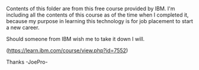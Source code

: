 Contents of this folder are from this free course provided by IBM. I'm including all the contents of this course as of the time when I completed it, because my purpose in learning this technology is for job placement to start a new career.

Should someone from IBM wish me to take it down I will. 

(https://learn.ibm.com/course/view.php?id=7552)

Thanks
-JoePro-
